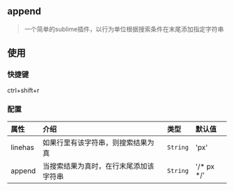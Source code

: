 ## append

>一个简单的sublime插件，以行为单位根据搜索条件在末尾添加指定字符串

## 使用

### 快捷键

ctrl+shift+r

### 配置

|属性|介绍|类型|默认值|
|:-|:-|:-|:-|
|linehas|如果行里有该字符串，则搜索结果为真|`String`|'px'|
|append|当搜索结果为真时，在行末尾添加该字符串|`String`|'/* px */'|
